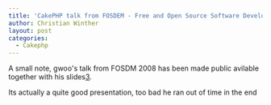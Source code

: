 ```yaml
---
title: 'CakePHP talk from FOSDEM - Free and Open Source Software Developers European Meeting'
author: Christian Winther
layout: post
categories:
  - Cakephp
---
```

A small note, gwoo's talk from FOSDM 2008 has been made public avilable together with his slides[3].

Its actually a quite good presentation, too bad he ran out of time in the end

 [1]: http://www.fosdem.org/
 [2]: http://ftp.heanet.ie/mirrors/fosdem-video/2008/maintracks/FOSDEM2008-cakephp.ogg
 [3]: http://cakephp.org/files/FOSDEM.pdf
